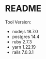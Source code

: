 # README

Tool Version:

- nodejs 18.7.0
- postgres 14.4
- ruby 2.7.3        
- yarn 1.22.19
- rails 7.0.3.1
